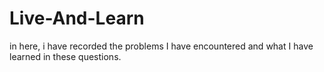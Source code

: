 # Live-And-Learn

in here, i have recorded the problems I have encountered and what I have learned in these questions.
